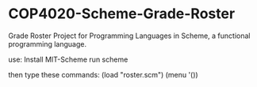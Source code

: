 # COP4020-Scheme-Grade-Roster
Grade Roster Project for Programming Languages in Scheme, a functional programming language.


use: Install MIT-Scheme
run scheme

then type these commands:
(load "roster.scm")
(menu '())
